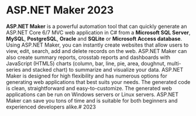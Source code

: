 # ASP.NET Maker 2023
**ASP.NET Maker** is a powerful automation tool that can quickly generate an ASP.NET Core 6/7 MVC web application in C# from a **Microsoft SQL Server**, **MySQL**, **PostgreSQL**, **Oracle** and **SQLite** or **Microsoft Access database**. Using ASP.NET Maker, you can instantly create websites that allow users to view, edit, search, add and delete records on the web. ASP.NET Maker can also create summary reports, crosstab reports and dashboards with JavaScript (HTML5) charts (column, bar, line, pie, area, doughnut, multi-series and stacked chart) to summarize and visualize your data. ASP.NET Maker is designed for high flexibility and has numerous options for generating web applications that best suits your needs. The generated code is clean, straightforward and easy-to-customize. The generated web applications can be run on Windows servers or Linux servers. ASP.NET Maker can save you tons of time and is suitable for both beginners and experienced developers alike.# 2023
